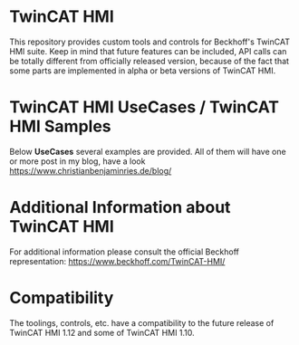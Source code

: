 # TwinCAT HMI

This repository provides custom tools and controls for Beckhoff's TwinCAT HMI suite. Keep in mind that future features can be included, API calls can be totally different from officially released version, because of the fact that some parts are implemented in alpha or beta versions of TwinCAT HMI. 

# TwinCAT HMI UseCases / TwinCAT HMI Samples

Below **UseCases** several examples are provided. All of them will have one or more post in my blog, have a look https://www.christianbenjaminries.de/blog/

# Additional Information about TwinCAT HMI

For additional information please consult the official Beckhoff representation: https://www.beckhoff.com/TwinCAT-HMI/

# Compatibility 

The toolings, controls, etc. have a compatibility to the future release of TwinCAT HMI 1.12 and some of TwinCAT HMI 1.10.

